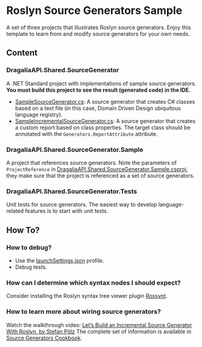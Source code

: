 # Roslyn Source Generators Sample

A set of three projects that illustrates Roslyn source generators. Enjoy this template to learn from and modify source generators for your own needs.

## Content
### DragaliaAPI.Shared.SourceGenerator
A .NET Standard project with implementations of sample source generators.
**You must build this project to see the result (generated code) in the IDE.**

- [SampleSourceGenerator.cs](SampleSourceGenerator.cs): A source generator that creates C# classes based on a text file (in this case, Domain Driven Design ubiquitous language registry).
- [SampleIncrementalSourceGenerator.cs](SampleIncrementalSourceGenerator.cs): A source generator that creates a custom report based on class properties. The target class should be annotated with the `Generators.ReportAttribute` attribute.

### DragaliaAPI.Shared.SourceGenerator.Sample
A project that references source generators. Note the parameters of `ProjectReference` in [DragaliaAPI.Shared.SourceGenerator.Sample.csproj](../DragaliaAPI.Shared.SourceGenerator.Sample/DragaliaAPI.Shared.SourceGenerator.Sample.csproj), they make sure that the project is referenced as a set of source generators. 

### DragaliaAPI.Shared.SourceGenerator.Tests
Unit tests for source generators. The easiest way to develop language-related features is to start with unit tests.

## How To?
### How to debug?
- Use the [launchSettings.json](Properties/launchSettings.json) profile.
- Debug tests.

### How can I determine which syntax nodes I should expect?
Consider installing the Roslyn syntax tree viewer plugin [Rossynt](https://plugins.jetbrains.com/plugin/16902-rossynt/).

### How to learn more about wiring source generators?
Watch the walkthrough video: [Let’s Build an Incremental Source Generator With Roslyn, by Stefan Pölz](https://youtu.be/azJm_Y2nbAI)
The complete set of information is available in [Source Generators Cookbook](https://github.com/dotnet/roslyn/blob/main/docs/features/source-generators.cookbook.md).